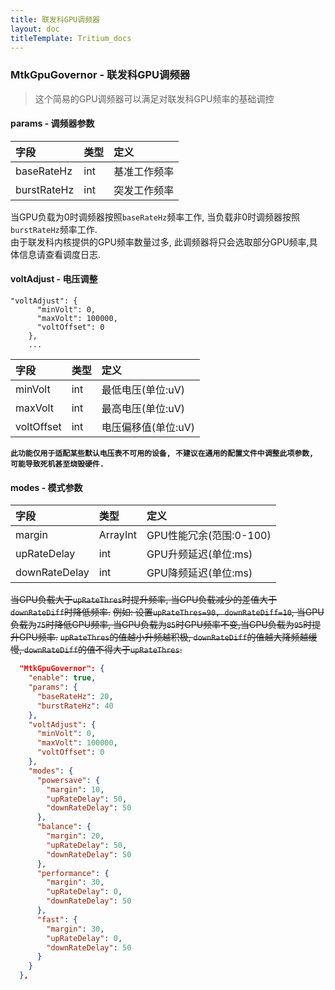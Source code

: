 ```yaml
---
title: 联发科GPU调频器
layout: doc
titleTemplate: Tritium_docs
---
```

### MtkGpuGovernor - 联发科GPU调频器  
> 这个简易的GPU调频器可以满足对联发科GPU频率的基础调控  
#### params - 调频器参数  
|字段             |类型    |定义                     |
|:---------------|:-------|:-----------------------|
|baseRateHz    |int     |基准工作频率            |
|burstRateHz      |int     |突发工作频率      |

当GPU负载为0时调频器按照`baseRateHz`频率工作, 当负载非0时调频器按照`burstRateHz`频率工作.  
由于联发科内核提供的GPU频率数量过多, 此调频器将只会选取部分GPU频率,具体信息请查看调度日志.  

#### voltAdjust  - 电压调整
```
"voltAdjust": {
      "minVolt": 0,
      "maxVolt": 100000,
      "voltOffset": 0
    },
    ...
```
|字段             |类型    |定义                     |
|:---------------|:-------|:------------------------|
|minVolt         |int     |最低电压(单位:uV)         |
|maxVolt         |int     |最高电压(单位:uV)         |
|voltOffset      |int     |电压偏移值(单位:uV)       |

**`此功能仅用于适配某些默认电压表不可用的设备, 不建议在通用的配置文件中调整此项参数, 可能导致死机甚至烧毁硬件.`**
#### modes - 模式参数 
|字段            |类型    |定义                      |
|:---------------|:-------|:------------------------|
|margin         |ArrayInt   |GPU性能冗余(范围:0-100)     |
|upRateDelay         |int     |GPU升频延迟(单位:ms)     |
|downRateDelay     |int     |GPU降频延迟(单位:ms)   |

~~当GPU负载大于`upRateThres`时提升频率, 当GPU负载减少的差值大于`downRateDiff`时降低频率.~~
~~例如: 设置`upRateThres=90, downRateDiff=10`, 当GPU负载为`75`时降低GPU频率, 当GPU负载为`85`时GPU频率不变,当GPU负载为`95`时提升GPU频率.~~
~~`upRateThres`的值越小升频越积极, `downRateDiff`的值越大降频越缓慢, `downRateDiff`的值不得大于`upRateThres`.~~

```json
  "MtkGpuGovernor": {
    "enable": true,
    "params": {
      "baseRateHz": 20,
      "burstRateHz": 40
    },
    "voltAdjust": {
      "minVolt": 0,
      "maxVolt": 100000,
      "voltOffset": 0
    },
    "modes": {
      "powersave": {
        "margin": 10,
        "upRateDelay": 50,
        "downRateDelay": 50
      },
      "balance": {
        "margin": 20,
        "upRateDelay": 50,
        "downRateDelay": 50
      },
      "performance": {
        "margin": 30,
        "upRateDelay": 0,
        "downRateDelay": 50
      },
      "fast": {
        "margin": 30,
        "upRateDelay": 0,
        "downRateDelay": 50
      }
    }
  },
```